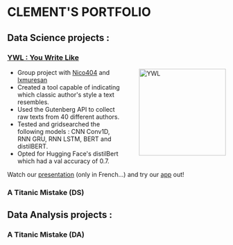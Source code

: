 # CLEMENT'S PORTFOLIO

## Data Science projects : 

### [YWL : You Write Like](https://github.com/Clement7991/ywl)
<a href="https://www.youtube.com/watch?v=5VZa8K2afMg&t=336s&ab_channel=PouetPouet">
  <img align="right" src="https://youwritelike.streamlit.app/~/+/media/b2be1dbc3e1bb7a9cb9cbbbbedca0a47b47f338811b5521ac5224270.jpg" alt="YWL" width="200" style="margin-left: 40px;" />
</a>


* Group project with [Nico404](https://github.com/Nico404) and [lxmuresan](https://github.com/lxmuresan)
* Created a tool capable of indicating which classic author's style a text resembles.
* Used the Gutenberg API to collect raw texts from 40 different authors.
* Tested and gridsearched the following models : CNN Conv1D, RNN GRU, RNN LSTM, BERT and distilBERT.
* Opted for Hugging Face's distilBert which had a val accuracy of 0.7.

Watch our [presentation](https://www.youtube.com/watch?v=5VZa8K2afMg&ab_channel=PouetPouet) (only in French...) and try our [app](https://youwritelike.streamlit.app) out!

### A Titanic Mistake (DS)

## Data Analysis projects : 
### A Titanic Mistake (DA)
